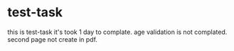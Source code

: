 # test-task
this is test-task 
it's took 1 day to complate.
age  validation is not complated.
second page not create in pdf.
